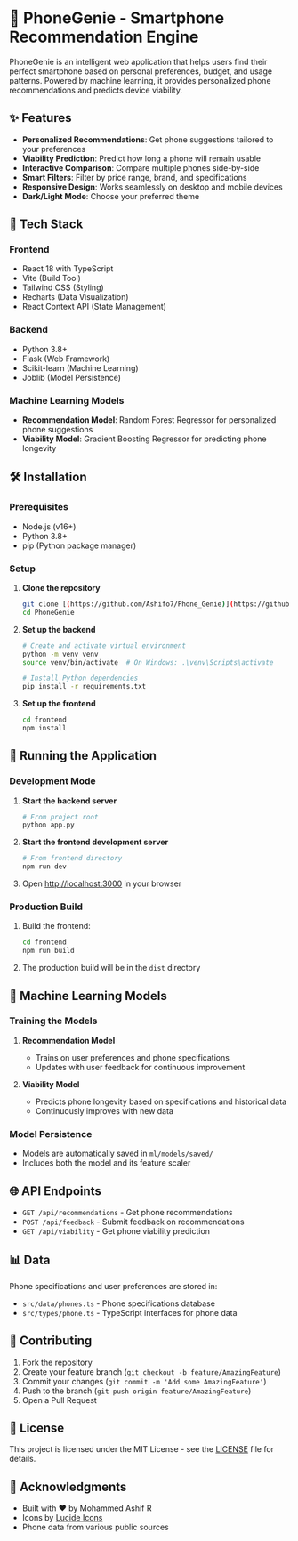 # 📱 PhoneGenie - Smartphone Recommendation Engine

PhoneGenie is an intelligent web application that helps users find their perfect smartphone based on personal preferences, budget, and usage patterns. Powered by machine learning, it provides personalized phone recommendations and predicts device viability.

## ✨ Features

- **Personalized Recommendations**: Get phone suggestions tailored to your preferences
- **Viability Prediction**: Predict how long a phone will remain usable
- **Interactive Comparison**: Compare multiple phones side-by-side
- **Smart Filters**: Filter by price range, brand, and specifications
- **Responsive Design**: Works seamlessly on desktop and mobile devices
- **Dark/Light Mode**: Choose your preferred theme

## 🚀 Tech Stack

### Frontend
- React 18 with TypeScript
- Vite (Build Tool)
- Tailwind CSS (Styling)
- Recharts (Data Visualization)
- React Context API (State Management)

### Backend
- Python 3.8+
- Flask (Web Framework)
- Scikit-learn (Machine Learning)
- Joblib (Model Persistence)

### Machine Learning Models
- **Recommendation Model**: Random Forest Regressor for personalized phone suggestions
- **Viability Model**: Gradient Boosting Regressor for predicting phone longevity

## 🛠️ Installation

### Prerequisites
- Node.js (v16+)
- Python 3.8+
- pip (Python package manager)

### Setup

1. **Clone the repository**
   ```bash
   git clone [(https://github.com/Ashifo7/Phone_Genie)](https://github.com/Ashifo7/Phone_Genie)
   cd PhoneGenie
   ```

2. **Set up the backend**
   ```bash
   # Create and activate virtual environment
   python -m venv venv
   source venv/bin/activate  # On Windows: .\venv\Scripts\activate

   # Install Python dependencies
   pip install -r requirements.txt
   ```

3. **Set up the frontend**
   ```bash
   cd frontend
   npm install
   ```

## 🚦 Running the Application

### Development Mode

1. **Start the backend server**
   ```bash
   # From project root
   python app.py
   ```

2. **Start the frontend development server**
   ```bash
   # From frontend directory
   npm run dev
   ```

3. Open [http://localhost:3000](http://localhost:3000) in your browser

### Production Build

1. Build the frontend:
   ```bash
   cd frontend
   npm run build
   ```

2. The production build will be in the `dist` directory

## 🤖 Machine Learning Models

### Training the Models

1. **Recommendation Model**
   - Trains on user preferences and phone specifications
   - Updates with user feedback for continuous improvement

2. **Viability Model**
   - Predicts phone longevity based on specifications and historical data
   - Continuously improves with new data

### Model Persistence
- Models are automatically saved in `ml/models/saved/`
- Includes both the model and its feature scaler

## 🌐 API Endpoints

- `GET /api/recommendations` - Get phone recommendations
- `POST /api/feedback` - Submit feedback on recommendations
- `GET /api/viability` - Get phone viability prediction

## 📊 Data

Phone specifications and user preferences are stored in:
- `src/data/phones.ts` - Phone specifications database
- `src/types/phone.ts` - TypeScript interfaces for phone data

## 🤝 Contributing

1. Fork the repository
2. Create your feature branch (`git checkout -b feature/AmazingFeature`)
3. Commit your changes (`git commit -m 'Add some AmazingFeature'`)
4. Push to the branch (`git push origin feature/AmazingFeature`)
5. Open a Pull Request

## 📄 License

This project is licensed under the MIT License - see the [LICENSE](LICENSE) file for details.

## 🙏 Acknowledgments

- Built with ❤️ by Mohammed Ashif R
- Icons by [Lucide Icons](https://lucide.dev/)
- Phone data from various public sources
